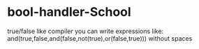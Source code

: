 # bool-handler-School
true/false like compiler
you can write expressions like: and(true,false,and(false,not(true),or(false,true)))
without spaces
